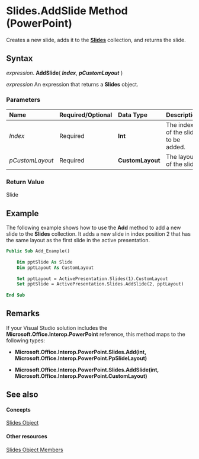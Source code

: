 
# Slides.AddSlide Method (PowerPoint)

Creates a new slide, adds it to the  **[Slides](ba7f514c-8f6d-d5ef-333f-c1da0f2ab767.md)** collection, and returns the slide.


## Syntax

 _expression_. **AddSlide**( **_Index_**, **_pCustomLayout_** )

 _expression_ An expression that returns a **Slides** object.


### Parameters



|**Name**|**Required/Optional**|**Data Type**|**Description**|
|:-----|:-----|:-----|:-----|
| _Index_|Required|**Int**|The index of the slide to be added.|
| _pCustomLayout_|Required|**CustomLayout**|The layout of the slide.|

### Return Value

Slide


## Example

The following example shows how to use the  **Add** method to add a new slide to the **Slides** collection. It adds a new slide in index position 2 that has the same layout as the first slide in the active presentation.


```vb
Public Sub Add_Example() 
 
    Dim pptSlide As Slide 
    Dim pptLayout As CustomLayout 
 
    Set pptLayout = ActivePresentation.Slides(1).CustomLayout 
    Set pptSlide = ActivePresentation.Slides.AddSlide(2, pptLayout) 
 
End Sub
```


## Remarks

If your Visual Studio solution includes the  **Microsoft.Office.Interop.PowerPoint** reference, this method maps to the following types:


-  **Microsoft.Office.Interop.PowerPoint.Slides.Add(int, Microsoft.Office.Interop.PowerPoint.PpSlideLayout)**
    
-  **Microsoft.Office.Interop.PowerPoint.Slides.AddSlide(int, Microsoft.Office.Interop.PowerPoint.CustomLayout)**
    

## See also


#### Concepts


[Slides Object](ba7f514c-8f6d-d5ef-333f-c1da0f2ab767.md)
#### Other resources


[Slides Object Members](2f918722-1ae2-721e-7d83-e2ebca4e482a.md)
